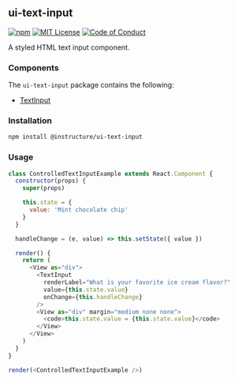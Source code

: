 ## ui-text-input

[![npm][npm]][npm-url]
[![MIT License][license-badge]][license]
[![Code of Conduct][coc-badge]][coc]

A styled HTML text input component.

### Components

The `ui-text-input` package contains the following:

- [TextInput](TextInput)

### Installation

```sh
npm install @instructure/ui-text-input
```

### Usage

```javascript
class ControlledTextInputExample extends React.Component {
  constructor(props) {
    super(props)

    this.state = {
      value: 'Mint chocolate chip'
    }
  }

  handleChange = (e, value) => this.setState({ value })

  render() {
    return (
      <View as="div">
        <TextInput
          renderLabel="What is your favorite ice cream flavor?"
          value={this.state.value}
          onChange={this.handleChange}
        />
        <View as="div" margin="medium none none">
          <code>this.state.value = {this.state.value}</code>
        </View>
      </View>
    )
  }
}

render(<ControlledTextInputExample />)
```

[npm]: https://img.shields.io/npm/v/@instructure/ui-text-input.svg
[npm-url]: https://npmjs.com/package/@instructure/ui-text-input
[license-badge]: https://img.shields.io/npm/l/instructure-ui.svg?style=flat-square
[license]: https://github.com/instructure/instructure-ui/blob/master/LICENSE.md
[coc-badge]: https://img.shields.io/badge/code%20of-conduct-ff69b4.svg?style=flat-square
[coc]: https://github.com/instructure/instructure-ui/blob/master/CODE_OF_CONDUCT.md

